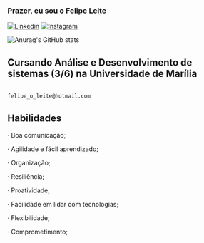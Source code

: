 ### Prazer, eu sou o Felipe Leite
[![Linkedin](https://img.shields.io/badge/LinkedIn-0077B5?style=for-the-badge&logo=linkedin&logoColor=white)](https://www.linkedin.com/in/felipe-leite-282aa5252/)
[![Instagram](https://img.shields.io/badge/Instagram-E4405F?style=for-the-badge&logo=instagram&logoColor=white)](https://www.instagram.com/flp.leite/)

![Anurag's GitHub stats](https://github-readme-stats.vercel.app/api?username=FlpLeite&show_icons=true&theme=tokyonight)

## Cursando Análise e Desenvolvimento de sistemas (3/6) na Universidade de Marília
                                                  felipe_o_leite@hotmail.com
## Habilidades
· Boa comunicação; 

· Agilidade e fácil aprendizado; 

· Organização; 

· Resiliência;

· Proatividade; 

· Facilidade em lidar com tecnologias; 

· Flexibilidade; 

· Comprometimento;




